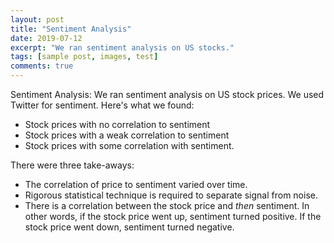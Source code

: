 ```yaml
---
layout: post
title: "Sentiment Analysis"
date: 2019-07-12
excerpt: "We ran sentiment analysis on US stocks."
tags: [sample post, images, test]
comments: true
---
```


Sentiment Analysis: We ran sentiment analysis on US stock prices. We used Twitter for sentiment. Here's what we found:
* Stock prices with no correlation to sentiment
* Stock prices with a weak correlation to sentiment
* Stock prices with some correlation with sentiment.

There were three take-aways:
- The correlation of price to sentiment varied over time.
- Rigorous statistical technique is required to separate signal from noise.
- There is a correlation between the stock price and *then* sentiment. In other words, if the stock price went up, sentiment turned positive. If the stock price went down, sentiment turned negative.

